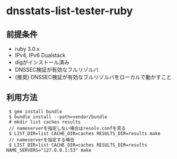 # dnsstats-list-tester-ruby
## 前提条件
- ruby 3.0.x
- IPv4, IPv6 Dualstack
- digがインストール済み
- DNSSEC検証が有効なフルリゾルバ
- (推奨) DNSSEC検証が有効なフルリゾルバをローカルで動かすこと

## 利用方法
```
 $ gem install bundle
 $ bundle install --path=vendor/bundle
 # mkdir list caches results
 // nameserverを指定しない場合はresolv.confを見る
 $ LIST_DIR=list CACHE_DIR=caches RESULTS_DIR=results make
 // nameserverを指定する場合
 $ LIST_DIR=list CACHE_DIR=caches RESULTS_DIR=results NAME_SERVERS="127.0.0.1:53" make
```
